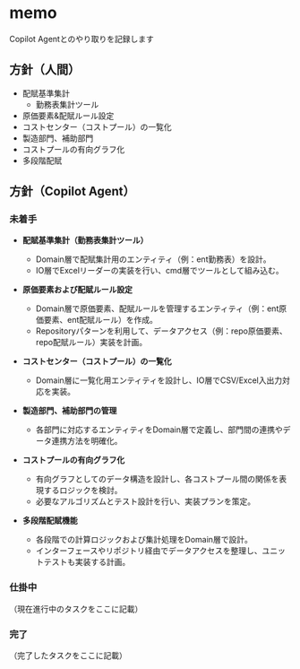 # memo

Copilot Agentとのやり取りを記録します

## 方針（人間）

- 配賦基準集計
  - 勤務表集計ツール
- 原価要素&配賦ルール設定
- コストセンター（コストプール）の一覧化
- 製造部門、補助部門
- コストプールの有向グラフ化
- 多段階配賦

## 方針（Copilot Agent）

### 未着手

- **配賦基準集計（勤務表集計ツール）**
  - Domain層で配賦集計用のエンティティ（例：ent勤務表）を設計。
  - IO層でExcelリーダーの実装を行い、cmd層でツールとして組み込む。

- **原価要素および配賦ルール設定**
  - Domain層で原価要素、配賦ルールを管理するエンティティ（例：ent原価要素、ent配賦ルール）を作成。
  - Repositoryパターンを利用して、データアクセス（例：repo原価要素、repo配賦ルール）実装を計画。

- **コストセンター（コストプール）の一覧化**
  - Domain層に一覧化用エンティティを設計し、IO層でCSV/Excel入出力対応を実装。

- **製造部門、補助部門の管理**
  - 各部門に対応するエンティティをDomain層で定義し、部門間の連携やデータ連携方法を明確化。

- **コストプールの有向グラフ化**
  - 有向グラフとしてのデータ構造を設計し、各コストプール間の関係を表現するロジックを検討。
  - 必要なアルゴリズムとテスト設計を行い、実装プランを策定。

- **多段階配賦機能**
  - 各段階での計算ロジックおよび集計処理をDomain層で設計。
  - インターフェースやリポジトリ経由でデータアクセスを整理し、ユニットテストも実装する計画。

### 仕掛中

（現在進行中のタスクをここに記載）

### 完了

（完了したタスクをここに記載）


